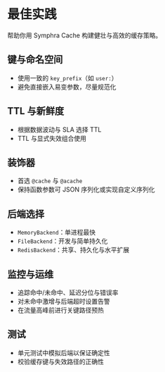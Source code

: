 # 最佳实践

帮助你用 Symphra Cache 构建健壮与高效的缓存策略。

## 键与命名空间
- 使用一致的 `key_prefix`（如 `user:`）
- 避免直接嵌入易变参数，尽量规范化

## TTL 与新鲜度
- 根据数据波动与 SLA 选择 TTL
- TTL 与显式失效组合使用

## 装饰器
- 首选 `@cache` 与 `@acache`
- 保持函数参数可 JSON 序列化或实现自定义序列化

## 后端选择
- `MemoryBackend`：单进程最快
- `FileBackend`：开发与简单持久化
- `RedisBackend`：共享、持久化与水平扩展

## 监控与运维
- 追踪命中/未命中、延迟分位与错误率
- 对未命中激增与后端超时设置告警
- 在流量高峰前进行关键路径预热

## 测试
- 单元测试中模拟后端以保证确定性
- 校验缓存键与失效路径的正确性
